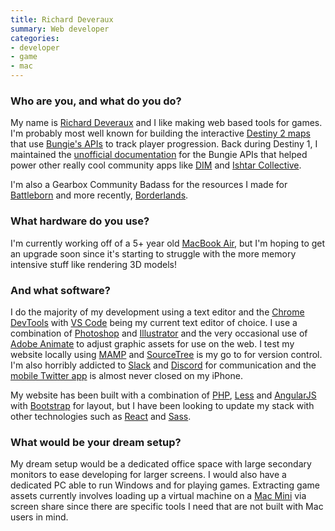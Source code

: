 ```yaml
---
title: Richard Deveraux
summary: Web developer
categories:
- developer
- game
- mac
---
```


### Who are you, and what do you do?

My name is [Richard Deveraux](https://lowlidev.com.au/ "Richard's website.") and I like making web based tools for games. I'm probably most well known for building the interactive [Destiny 2 maps](https://lowlidev.com.au/destiny/maps/ "Richard's interactive Destiny 2 maps.") that use [Bungie's APIs](https://github.com/Bungie-net/api "The API documentation for Bungie's Destiny APIs.") to track player progression. Back during Destiny 1, I maintained the [unofficial documentation](https://destinydevs.github.io/BungieNetPlatform/ "The unofficial docs for Destiny 1's APIs.") for the Bungie APIs that helped power other really cool community apps like [DIM][] and [Ishtar Collective](https://www.ishtar-collective.net/ "A lore resource for Destiny.").

I'm also a Gearbox Community Badass for the resources I made for [Battleborn](https://lowlidev.com.au/battleborn/ "Richard's Battleborn tools.") and more recently, [Borderlands](https://lowlidev.com.au/borderlands/ "Richard's Borderlands tools.").

### What hardware do you use?

I'm currently working off of a 5+ year old [MacBook Air][macbook-air], but I'm hoping to get an upgrade soon since it's starting to struggle with the more memory intensive stuff like rendering 3D models!

### And what software?

I do the majority of my development using a text editor and the [Chrome DevTools][chrome-devtools] with [VS Code][visual-studio-code] being my current text editor of choice. I use a combination of [Photoshop][] and [Illustrator][] and the very occasional use of [Adobe Animate][animate] to adjust graphic assets for use on the web. I test my website locally using [MAMP][] and [SourceTree][] is my go to for version control. I'm also horribly addicted to [Slack][] and [Discord][] for communication and the [mobile Twitter app][twitter-ios] is almost never closed on my iPhone.

My website has been built with a combination of [PHP][], [Less][less.2] and [AngularJS][] with [Bootstrap][] for layout, but I have been looking to update my stack with other technologies such as [React][] and [Sass][].

### What would be your dream setup?

My dream setup would be a dedicated office space with large secondary monitors to ease developing for larger screens. I would also have a dedicated PC able to run Windows and for playing games. Extracting game assets currently involves loading up a virtual machine on a [Mac Mini][mac-mini] via screen share since there are specific tools I need that are not built with Mac users in mind.

[angularjs]: https://angularjs.org/ "A JavaScript framework."
[animate]: https://en.wikipedia.org/wiki/Adobe_Animate "A vector animation suite."
[bootstrap]: https://getbootstrap.com/ "A front-end web framework."
[chrome-devtools]: https://developer.chrome.com/devtools "Web developer tools built into Chrome."
[dim]: https://destinyitemmanager.com/ "A tool for managing gear within Destiny 2."
[discord]: https://discordapp.com/ "A voice and text chat service."
[illustrator]: https://www.adobe.com/products/illustrator.html "A vector graphics editor."
[less.2]: http://lesscss.org/ "A CSS framework."
[mac-mini]: https://www.apple.com/mac-mini/ "A small desktop computer."
[macbook-air]: https://www.apple.com/macbook-air/ "A very thin laptop."
[mamp]: https://www.mamp.info/en/ "A one-click Mac solution for Apache, MySQL, PHP."
[photoshop]: https://www.adobe.com/products/photoshop.html "A bitmap image editor."
[php]: https://php.net/ "An interpreted scripting language."
[react]: https://facebook.github.io/react/ "A JavaScript UI framework."
[sass]: https://sass-lang.com/ "A syntax wrapper for CSS."
[slack]: https://slack.com/ "A collaboration service."
[sourcetree]: https://www.sourcetreeapp.com/ "A Mac GUI client for Git, Subversion and Mercurial."
[twitter-ios]: https://itunes.apple.com/app/twitter/id333903271 "A Twitter client."
[visual-studio-code]: https://code.visualstudio.com/ "A development IDE."
